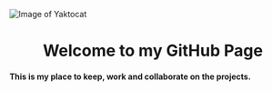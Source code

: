 ![Image of Yaktocat](https://images.unsplash.com/photo-1595790217471-cc501a17e15e?ixlib=rb-1.2.1&ixid=eyJhcHBfaWQiOjEyMDd9&auto=format&fit=crop&w=2563&q=80)

<h1 align='center'>Welcome to my GitHub Page</h1>

<h4>This is my place to keep, work and collaborate on the projects.</h4>
